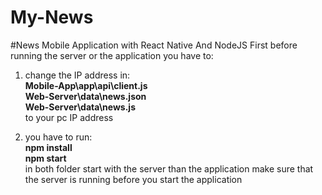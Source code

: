 # My-News
#News Mobile Application with React Native And NodeJS 
First before running the server or the application you have to:

1. change the IP address in:  <br/>
       <b>Mobile-App\app\api\client.js</b>   <br/>
       <b>Web-Server\data\news.json</b>  <br/>
       <b>Web-Server\data\news.js</b> <br/>
to your pc IP address<br/>


2. you have to run:  <br/>
       <b>npm install</b>   <br/>
       <b>npm start</b>   <br/>
in both folder start with the server than the application
make sure that the server is running before you start the application

